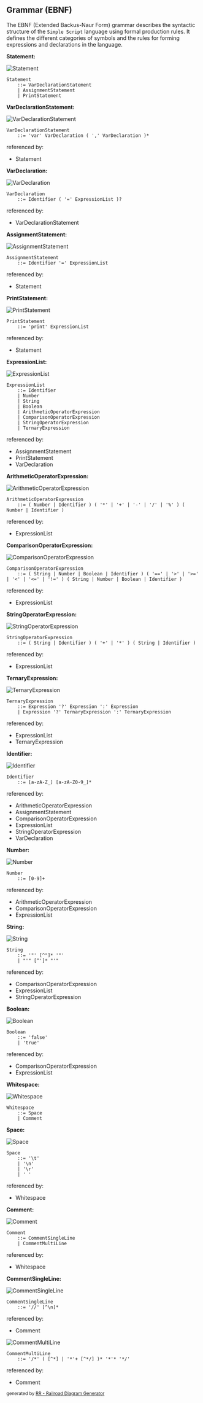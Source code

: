 ## Grammar (EBNF)

The EBNF (Extended Backus-Naur Form) grammar describes the syntactic structure of the
`Simple Script` language using formal production rules. It defines the different categories
of symbols and the rules for forming expressions and declarations in the language.

**Statement:**

![Statement](diagram/Statement.svg)

```
Statement
    ::= VarDeclarationStatement
    | AssignmentStatement
    | PrintStatement
```

**VarDeclarationStatement:**

![VarDeclarationStatement](diagram/VarDeclarationStatement.svg)

```
VarDeclarationStatement
    ::= 'var' VarDeclaration ( ',' VarDeclaration )*
```

referenced by:

* Statement

**VarDeclaration:**

![VarDeclaration](diagram/VarDeclaration.svg)

```
VarDeclaration
    ::= Identifier ( '=' ExpressionList )?
```

referenced by:

* VarDeclarationStatement

**AssignmentStatement:**

![AssignmentStatement](diagram/AssignmentStatement.svg)

```
AssignmentStatement
    ::= Identifier '=' ExpressionList
```

referenced by:

* Statement

**PrintStatement:**

![PrintStatement](diagram/PrintStatement.svg)

```
PrintStatement
    ::= 'print' ExpressionList
```

referenced by:

* Statement

**ExpressionList:**

![ExpressionList](diagram/ExpressionList.svg)

```
ExpressionList
    ::= Identifier
    | Number
    | String
    | Boolean
    | ArithmeticOperatorExpression
    | ComparisonOperatorExpression
    | StringOperatorExpression
    | TernaryExpression
```

referenced by:

* AssignmentStatement
* PrintStatement
* VarDeclaration

**ArithmeticOperatorExpression:**

![ArithmeticOperatorExpression](diagram/ArithmeticOperatorExpression.svg)

```
ArithmeticOperatorExpression
    ::= ( Number | Identifier ) ( '*' | '+' | '-' | '/' | '%' ) ( Number | Identifier )
```

referenced by:

* ExpressionList

**ComparisonOperatorExpression:**

![ComparisonOperatorExpression](diagram/ComparisonOperatorExpression.svg)

```
ComparisonOperatorExpression
    ::= ( String | Number | Boolean | Identifier ) ( '==' | '>' | '>=' | '<' | '<=' | '!=' ) ( String | Number | Boolean | Identifier )
```

referenced by:

* ExpressionList

**StringOperatorExpression:**

![StringOperatorExpression](diagram/StringOperatorExpression.svg)

```
StringOperatorExpression
    ::= ( String | Identifier ) ( '+' | '*' ) ( String | Identifier )
```

referenced by:

* ExpressionList

**TernaryExpression:**

![TernaryExpression](diagram/TernaryExpression.svg)

```
TernaryExpression
    ::= Expression '?' Expression ':' Expression
    | Expression '?' TernaryExpression ':' TernaryExpression
```

referenced by:

* ExpressionList
* TernaryExpression

**Identifier:**

![Identifier](diagram/Identifier.svg)

```
Identifier
    ::= [a-zA-Z_] [a-zA-Z0-9_]*
```

referenced by:

* ArithmeticOperatorExpression
* AssignmentStatement
* ComparisonOperatorExpression
* ExpressionList
* StringOperatorExpression
* VarDeclaration

**Number:**

![Number](diagram/Number.svg)

```
Number
    ::= [0-9]+
```

referenced by:

* ArithmeticOperatorExpression
* ComparisonOperatorExpression
* ExpressionList

**String:**

![String](diagram/String.svg)

```
String
    ::= '"' [^"]* '"'
    | "'" [^']* "'"
```

referenced by:

* ComparisonOperatorExpression
* ExpressionList
* StringOperatorExpression

**Boolean:**

![Boolean](diagram/Boolean.svg)

```
Boolean
    ::= 'false'
    | 'true'
```

referenced by:

* ComparisonOperatorExpression
* ExpressionList

**Whitespace:**

![Whitespace](diagram/Whitespace.svg)

```
Whitespace
    ::= Space
    | Comment
```

**Space:**

![Space](diagram/Space.svg)

```
Space
    ::= '\t'
    | '\n'
    | '\r'
    | ' '
```

referenced by:

* Whitespace

**Comment:**

![Comment](diagram/Comment.svg)

```
Comment
    ::= CommentSingleLine
    | CommentMultiLine
```

referenced by:

* Whitespace

**CommentSingleLine:**

![CommentSingleLine](diagram/CommentSingleLine.svg)

```
CommentSingleLine
    ::= '//' [^\n]*
```

referenced by:

* Comment

![CommentMultiLine](diagram/CommentMultiLine.svg)

```
CommentMultiLine
    ::= '/*' ( [^*] | '*'+ [^*/] )* '*'* '*/'
```

referenced by:

* Comment

<sup>generated by [RR - Railroad Diagram Generator][RR]</sup>

[RR]: https://rr.red-dove.com/ui
